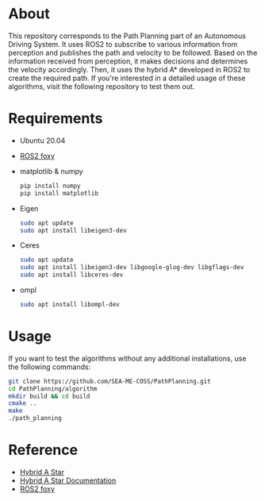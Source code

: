 # About

This repository corresponds to the Path Planning part of an Autonomous Driving System. It uses ROS2 to subscribe to various information from perception and publishes the path and velocity to be followed. Based on the information received from perception, it makes decisions and determines the velocity accordingly. Then, it uses the hybrid A* developed in ROS2 to create the required path. If you're interested in a detailed usage of these algorithms, visit the following repository to test them out.

# Requirements

- Ubuntu 20.04
- [ROS2 foxy](https://docs.ros.org/en/foxy/Installation/Ubuntu-Install-Debians.html)
- matplotlib & numpy
    
    ```bash
    pip install numpy
    pip install matplotlib
    ```
    
- Eigen
    
    ```bash
    sudo apt update	
    sudo apt install libeigen3-dev
    ```
    
- Ceres
    
    ```bash
    sudo apt update
    sudo apt install libeigen3-dev libgoogle-glog-dev libgflags-dev
    sudo apt install libceres-dev
    ```
    
- ompl
    
    ```bash
    sudo apt install libompl-dev
    ```
    

# Usage

If you want to test the algorithms without any additional installations, use the following commands:

```bash
git clone https://github.com/SEA-ME-COSS/PathPlanning.git
cd PathPlanning/algorithm
mkdir build && cd build
cmake ..
make
./path_planning
```

# Reference

- [Hybrid A Star](https://github.com/bmegli/hybrid-a-star)
- [Hybrid A Star Documentation](https://docs.nav2.org/configuration/packages/smac/configuring-smac-hybrid.html?highlight=hybrid)
- [ROS2 foxy](https://docs.ros.org/en/foxy/index.html)